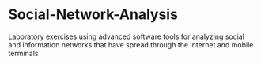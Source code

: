 # Social-Network-Analysis
Laboratory exercises using advanced software tools for analyzing social and information networks that have spread through the Internet and mobile terminals

